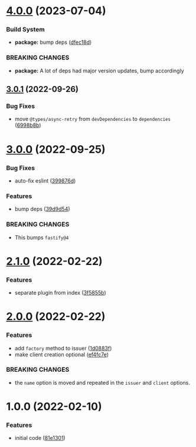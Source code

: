 # [4.0.0](https://github.com/mikaelkaron/fastify-openid-client/compare/v3.0.1...v4.0.0) (2023-07-04)


### Build System

* **package:** bump deps ([dfec18d](https://github.com/mikaelkaron/fastify-openid-client/commit/dfec18d6cf9de928a8256b450f2968b7f3fd8216))


### BREAKING CHANGES

* **package:** A lot of deps had major version updates, bump accordingly

## [3.0.1](https://github.com/mikaelkaron/fastify-openid-client/compare/v3.0.0...v3.0.1) (2022-09-26)


### Bug Fixes

* move `@types/async-retry` from `devDependencies` to `dependencies` ([6998b8b](https://github.com/mikaelkaron/fastify-openid-client/commit/6998b8beb482c857ac38b50d66cc8c70c37e8a6c))

# [3.0.0](https://github.com/mikaelkaron/fastify-openid-client/compare/v2.1.0...v3.0.0) (2022-09-25)


### Bug Fixes

* auto-fix eslint ([399876d](https://github.com/mikaelkaron/fastify-openid-client/commit/399876de1f49835a5104de56a70c5dbb9f83603c))


### Features

* bump deps ([39d9d54](https://github.com/mikaelkaron/fastify-openid-client/commit/39d9d5428171754952c0a5d7ba2ae833ac002ace))


### BREAKING CHANGES

* This bumps `fastify@4`

# [2.1.0](https://github.com/mikaelkaron/fastify-openid-client/compare/v2.0.0...v2.1.0) (2022-02-22)


### Features

* separate plugin from index ([3f5855b](https://github.com/mikaelkaron/fastify-openid-client/commit/3f5855bd6ad1dddf35659fec48124f1c14813711))

# [2.0.0](https://github.com/mikaelkaron/fastify-openid-client/compare/v1.0.0...v2.0.0) (2022-02-22)


### Features

* add `factory` method to issuer ([1d0883f](https://github.com/mikaelkaron/fastify-openid-client/commit/1d0883fee88f505fce5a31a9cc41cfe3ce44170b))
* make client creation optional ([ef4fc7e](https://github.com/mikaelkaron/fastify-openid-client/commit/ef4fc7e522942458ff38ad7ebf71474e8acaa0f3))


### BREAKING CHANGES

* the `name` option is moved and repeated in the `issuer` and `client` options.

# 1.0.0 (2022-02-10)


### Features

* initial code ([81e1301](https://github.com/mikaelkaron/fastify-openid-client/commit/81e130164eb3ef5b31bc2a23201dfe13f608050f))
